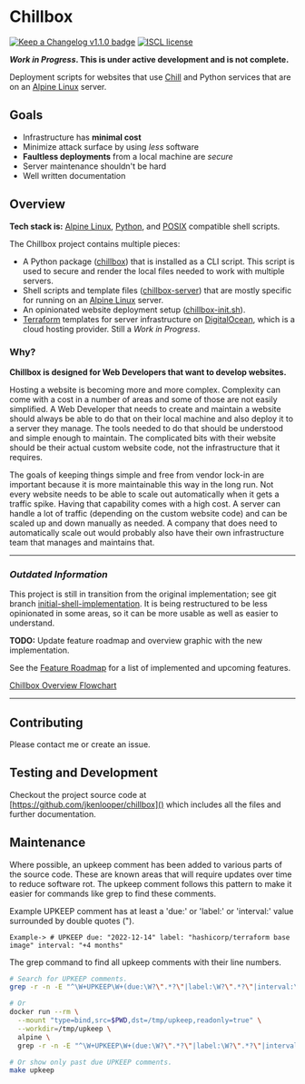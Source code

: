 # Chillbox

[![Keep a Changelog v1.1.0 badge][changelog-badge]][changelog]
[![ISCL license][license-badge]][license]

**_Work in Progress_. This is under active development and is not complete.**

Deployment scripts for websites that use [Chill] and Python services
that are on an [Alpine Linux] server.

## Goals

- Infrastructure has **minimal cost**
- Minimize attack surface by using _less_ software
- **Faultless deployments** from a local machine are _secure_
- Server maintenance shouldn't be hard
- Well written documentation

## Overview

**Tech stack is:** [Alpine Linux], [Python], and [POSIX] compatible shell scripts.

The Chillbox project contains multiple pieces:

- A Python package ([chillbox]) that is installed as a CLI script. This script
    is used to secure and render the local files needed to work with multiple
    servers.
- Shell scripts and template files ([chillbox-server]) that are mostly specific
    for running on an [Alpine Linux] server.
- An opinionated website deployment setup
    ([chillbox-init.sh](https://github.com/jkenlooper/chillbox/tree/main/chillbox-server/bin/chillbox-init.sh)).
- [Terraform] templates for server infrastructure on [DigitalOcean], which is a
    cloud hosting provider. Still a _Work in Progress_.


### Why?

**Chillbox is designed for Web Developers that want to develop websites.**

Hosting a website is becoming more and more complex. Complexity can come
with a cost in a number of areas and some of those are not easily simplified.
A Web Developer that needs to create and maintain a website should always be
able to do that on their local machine and also deploy it to a server they
manage. The tools needed to do that should be understood and simple enough to
maintain. The complicated bits with their website should be their actual custom
website code, not the infrastructure that it requires.

The goals of keeping things simple and free from vendor lock-in are important
because it is more maintainable this way in the long run.  Not every website
needs to be able to scale out automatically when it gets a traffic spike. Having
that capability comes with a high cost. A server can handle a lot of traffic
(depending on the custom website code) and can be scaled up and down manually as
needed. A company that does need to automatically scale out would probably also
have their own infrastructure team that manages and maintains that.

---

### *Outdated Information* 

This project is still in transition from the original implementation; see git
branch
[initial-shell-implementation](https://github.com/jkenlooper/chillbox/tree/initial-shell-implementation).
It is being restructured to be less opinionated in some areas, so it can be more
usable as well as easier to understand.

**TODO:** Update feature roadmap and overview graphic with the new implementation.

See the [Feature Roadmap](./chillbox-server/docs/features.md) for a list
of implemented and upcoming features.

[Chillbox Overview Flowchart](./chillbox-server/docs/diagrams/overview.mmd)

---

## Contributing

Please contact me or create an issue.

## Testing and Development

Checkout the project source code at [https://github.com/jkenlooper/chillbox]()
which includes all the files and further documentation.

## Maintenance

Where possible, an upkeep comment has been added to various parts of the source
code. These are known areas that will require updates over time to reduce
software rot. The upkeep comment follows this pattern to make it easier for
commands like grep to find these comments.

Example UPKEEP comment has at least a 'due:' or 'label:' or 'interval:' value
surrounded by double quotes (").
````
Example-> # UPKEEP due: "2022-12-14" label: "hashicorp/terraform base image" interval: "+4 months"
````

The grep command to find all upkeep comments with their line numbers.
```bash
# Search for UPKEEP comments.
grep -r -n -E "^\W+UPKEEP\W+(due:\W?\".*?\"|label:\W?\".*?\"|interval:\W?\".*?\")" .

# Or
docker run --rm \
  --mount "type=bind,src=$PWD,dst=/tmp/upkeep,readonly=true" \
  --workdir=/tmp/upkeep \
  alpine \
  grep -r -n -E "^\W+UPKEEP\W+(due:\W?\".*?\"|label:\W?\".*?\"|interval:\W?\".*?\")" .

# Or show only past due UPKEEP comments.
make upkeep
```


[changelog]: ./CHANGELOG.md
[changelog-badge]: https://img.shields.io/badge/changelog-Keep%20a%20Changelog%20v1.1.0-%23E05735
[license]: ./LICENSE
[license-badge]: https://img.shields.io/badge/license-ISCL-blue
[Alpine Linux]: https://alpinelinux.org/
[DigitalOcean]: https://www.digitalocean.com/
[DigitalOcean Spaces]: https://www.digitalocean.com/products/spaces
[Chill]: https://github.com/jkenlooper/chill
[Flask]: https://flask.palletsprojects.com/en/2.1.x/
[SQLite]: https://sqlite.org/index.html
[Terraform]: https://www.terraform.io/
[Ansible]: https://github.com/ansible/ansible#readme
[NGINX]: https://nginx.org/
[POSIX]: https://en.wikipedia.org/wiki/POSIX
[Linode]: https://www.linode.com/
[Vultr]: https://www.vultr.com/
[Rust]: https://rust-lang.org/
[Go]: https://go.dev/
[Bats-core]: https://github.com/bats-core/bats-core#readme
[shellcheck]: https://www.shellcheck.net/
[Python]: https://www.python.org/
[chillbox]: https://pypi.org/project/chillbox/
[chillbox-server]: https://github.com/jkenlooper/chillbox/tree/main/chillbox-server

